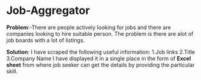 # Job-Aggregator
**Problem**:-There are people actively looking for jobs and there are companies looking to hire suitable person. The problem is there are alot of job boards with a lot of listings.

**Solution**:
I have scraped the following useful information:
1.Job links 
2.Title 
3.Company Name 
I have displayed it in a single place in the form of **Excel sheet** from where job seeker can get the details by providing the particular skill.
